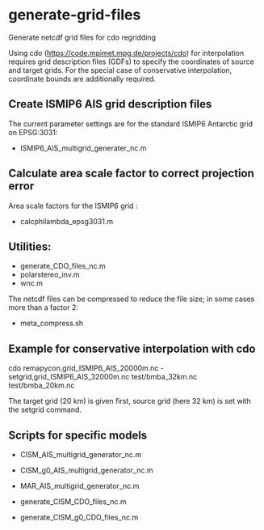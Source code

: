 # generate-grid-files

Generate netcdf grid files for cdo regridding

Using cdo (https://code.mpimet.mpg.de/projects/cdo) for interpolation requires grid description files (GDFs) to specify the coordinates of source and target grids. For the special case of conservative interpolation, coordinate bounds are additionally required.

## Create ISMIP6 AIS grid description files
The current parameter settings are for the standard ISMIP6 Antarctic grid on EPSG:3031:
- ISMIP6_AIS_multigrid_generater_nc.m


## Calculate area scale factor to correct projection error
Area scale factors for the ISMIP6 grid :
- calcphilambda_epsg3031.m


## Utilities:
- generate_CDO_files_nc.m
- polarstereo_inv.m
- wnc.m


The netcdf files can be compressed to reduce the file size; in some cases more than a factor 2:
- meta_compress.sh

## Example for conservative interpolation with cdo
cdo remapycon,grid_ISMIP6_AIS_20000m.nc -setgrid,grid_ISMIP6_AIS_32000m.nc test/bmba_32km.nc test/bmba_20km.nc

The target grid (20 km) is given first, source grid (here 32 km) is set with the setgrid command. 

## Scripts for specific models
- CISM_AIS_multigrid_generator_nc.m
- CISM_g0_AIS_multigrid_generator_nc.m
- MAR_AIS_multigrid_generator_nc.m

- generate_CISM_CDO_files_nc.m
- generate_CISM_g0_CDO_files_nc.m

